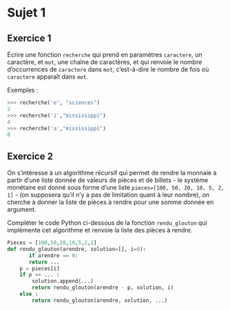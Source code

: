 # Sujet 1

## Exercice 1
Écrire une fonction `recherche` qui prend en paramètres `caractere`, un caractère, et `mot`, une chaîne de caractères, 
et qui renvoie le nombre d’occurrences de `caractere` dans `mot`, 
c’est-à-dire le nombre de fois où `caractere` apparaît dans `mot`.

Exemples :

```python
>>> recherche('e', "sciences")
2
>>> recherche('i',"mississippi")
4
>>> recherche('a',"mississippi")
0
```

## Exercice 2

On s’intéresse à un algorithme récursif qui permet de rendre la monnaie 
à partir d’une liste donnée de valeurs de pièces et de billets - le système monétaire est
donné sous forme d’une liste `pieces=[100, 50, 20, 10, 5, 2, 1]` - (on supposera qu’il n’y a pas de limitation quant 
à leur nombre), on cherche à donner la liste de pièces à rendre pour une somme donnée en argument.

Compléter le code Python ci-dessous de la fonction `rendu_glouton` qui implémente cet 
algorithme et renvoie la liste des pièces à rendre.

```python
Pieces = [100,50,20,10,5,2,1]
def rendu_glouton(arendre, solution=[], i=0):
       if arendre == 0:
       return ...
    p = pieces[i]
    if p <= ... :
        solution.append(...)
        return rendu_glouton(arendre - p, solution, i)
    else :
        return rendu_glouton(arendre, solution, ...)
```

